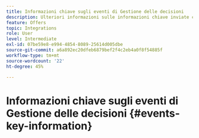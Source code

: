 ```yaml
---
title: Informazioni chiave sugli eventi di Gestione delle decisioni
description: Ulteriori informazioni sulle informazioni chiave inviate con ogni evento di gestione delle decisioni.
feature: Offers
topic: Integrations
role: User
level: Intermediate
exl-id: 07be59e8-e994-4854-8089-25614d005dbe
source-git-commit: a6a892ec20dfeb6879bef2f4c2eb4a0f8f54885f
workflow-type: tm+mt
source-wordcount: '22'
ht-degree: 45%

---
```


# Informazioni chiave sugli eventi di Gestione delle decisioni {#events-key-information}

